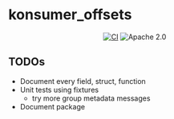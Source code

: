 # konsumer_offsets

<div align="center" style="text-align: center;">

[![CI](https://img.shields.io/github/actions/workflow/status/kafkesc/konsumer_offsets/ci.yml?branch=main&label=CI%20%28main%29&logo=Github&style=flat-square)](https://github.com/kafkesc/konsumer_offsets/actions/workflows/ci.yml)
![Apache 2.0](https://img.shields.io/crates/l/bytes_parser?style=flat-square)

</div>

## TODOs

* Document every field, struct, function
* Unit tests using fixtures
  * try more group metadata messages
* Document package